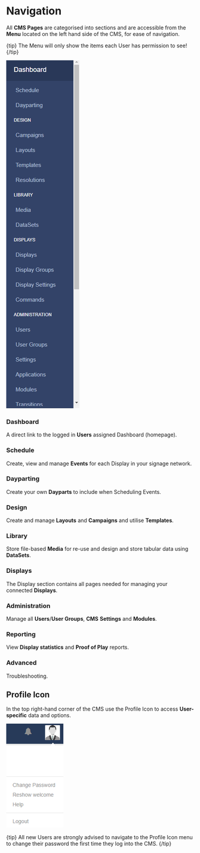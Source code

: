 <!--toc=tour-->

# Navigation

All **CMS Pages** are categorised into sections and are accessible from the **Menu** located on the left hand side of the CMS, for ease of navigation.

{tip}
The Menu will only show the items each User has permission to see!
{/tip}

![CMS Menu](img/tour_cms_menu.png)

### Dashboard

A direct link to the logged in **Users** assigned Dashboard (homepage).

### Schedule

Create, view and manage **Events** for each Display in your signage network.

### Dayparting

Create your own **Dayparts** to include when Scheduling Events.

### Design

Create and manage **Layouts** and **Campaigns** and utilise **Templates**.

### Library

Store file-based **Media** for re-use and design and store tabular data using **DataSets**.

### Displays

The Display section contains all pages needed for managing your connected **Displays**.

### Administration

Manage all **Users**/**User Groups**, **CMS** **Settings** and **Modules**.

### Reporting

View **Display statistics** and **Proof of Play** reports.

### Advanced

Troubleshooting.



## Profile Icon

In the top right-hand corner of the CMS use the Profile Icon to access **User-specific** data and options.

![CMS Profile Icon](img/tour_cms_profile_icon.png)

{tip}
All new Users are strongly advised to navigate to the Profile Icon menu to change their password the first time they log into the CMS.
{/tip}